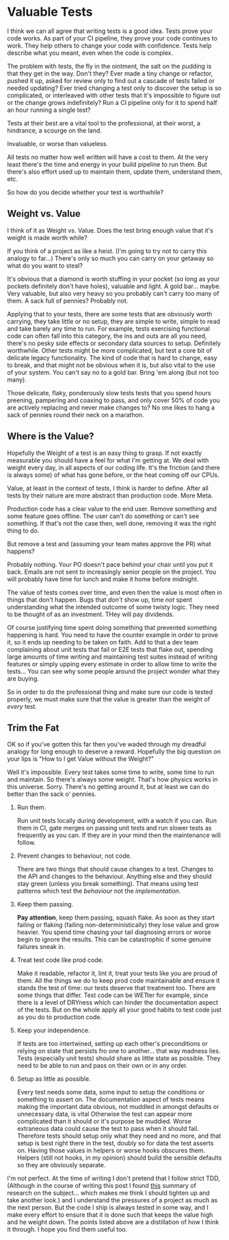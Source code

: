 # Valuable Tests

I think we can all agree that writing tests is a good idea.
Tests prove your code works.
As part of your CI pipeline, they prove your code continues to work.
They help others to change your code with confidence.
Tests help describe what you meant, even when the code is complex.

The problem with tests, the fly in the ointment, the salt on the pudding is that they get in the way.
Don't they?
Ever made a tiny change or refactor,
pushed it up,
asked for review only to find out a cascade of tests failed or needed updating?
Ever tried changing a test only to discover the setup is so complicated,
or interleaved with other tests that it's impossible to figure out or the change grows indefinitely?
Run a CI pipeline only for it to spend half an hour running a single test?

Tests at their best are a vital tool to the professional,
at their worst,
a hindrance,
a scourge on the land.

Invaluable,
or worse than valueless.

All tests no matter how well written will have a cost to them.
At the very least there's the time and energy in your build pipeline to run them.
But there's also effort used up to maintain them,
update them,
understand them,
etc.

So how do you decide whether your test is worthwhile?

## Weight vs. Value

I think of it as Weight vs. Value.
Does the test bring enough value that it's weight is made worth while?

If you think of a project as like a heist.
(I'm going to try not to carry this analogy to far...)
There's only so much you can carry on your getaway so what do you want to steal?

It's obvious that a diamond is worth stuffing in your pocket
(so long as your pockets definitely don't have holes), valuable and light.
A gold bar... maybe.
Very valuable, but also very heavy so you probably can't carry too many of them.
A sack full of pennies? Probably not.

Applying that to your tests,
there are some tests that are obviously worth carrying,
they take little or no setup,
they are simple to write,
simple to read and take barely any time to run.
For example, tests exercising functional code can often fall into this category,
the ins and outs are all you need,
there's no pesky side effects or secondary data sources to setup.
Definitely worthwhile.
Other tests might be more complicated,
but test a core bit of delicate legacy functionality.
The kind of code that is hard to change,
easy to break,
and that might not be obvious when it is,
but also vital to the use of your system.
You can't say no to a gold bar.
Bring 'em along (but not too many).

Those delicate,
flaky,
ponderously slow tests tests that you spend hours preening,
pampering and coaxing to pass,
and only cover 50% of code you are actively replacing and never make changes to?
No one likes to hang a sack of pennies round their neck on a marathon.

## Where is the Value?

Hopefully the Weight of a test is an easy thing to grasp.
If not exactly measurable you should have a feel for what I'm getting at.
We deal with weight every day,
in all aspects of our coding life.
It's the friction (and there is always some) of what has gone before,
or the heat coming off our CPUs.

Value, at least in the context of tests, I think is harder to define.
After all tests by their nature are more abstract than production code.
More Meta.

Production code has a clear value to the end user.
Remove something and some feature goes offline.
The user can't do something or can't see something.
If that's not the case then, well done, removing it was the right thing to do.

But remove a test and (assuming your team mates approve the PR) what happens?

Probably nothing.
Your PO doesn't pace behind your chair until you put it back.
Emails are not sent to increasingly senior people on the project.
You will probably have time for lunch and make it home before midnight.

The value of tests comes over time,
and even then the value is most often in things that don't happen.
Bugs that *don't* show up,
time *not* spent understanding what the intended outcome of some twisty logic.
They need to be thought of as an investment.
THey will pay dividends.

Of course justifying time spent doing something that prevented something happening is hard.
You need to have the counter example in order to prove it,
so it ends up needing to be taken on faith.
Add to that a dev team complaining about unit tests that fail or E2E tests that flake out,
spending large amounts of time writing and maintaining test suites instead of writing features
or simply upping every estimate in order to allow time to write the tests...
You can see why some people around the project wonder what they are buying.

So in order to do the professional thing and make sure our code is tested properly,
we must make sure that the value is greater than the weight of *every* test.

## Trim the Fat

OK so if you've gotten this far then you've waded through my dreadful analogy for long enough to deserve a reward.
Hopefully the big question on your lips is "How to I get Value without the Weight?"

Well it's impossible. Every test takes some time to write, some time to run and maintain.
So there's always some weight.
That's how physics works in this universe.
Sorry.
There's no getting around it,
but at least we can do better than the sack o' pennies.

1. Run them.

   Run unit tests locally during development,
   with a watch if you can.
   Run them in CI,
   gate merges on passing unit tests and run slower tests as frequently as you can.
   If they are in your mind then the maintenance will follow.

2. Prevent changes to behaviour, not code.

   There are two things that should cause changes to a test.
   Changes to the API and changes to the behaviour.
   Anything else and they should stay green (unless you break something).
   That means using test patterns which test the *behaviour* not the *implementation*.

3. Keep them passing.

   **Pay attention**, keep them passing, squash flake.
   As soon as they start failing or flaking (failing non-deterministically) they lose value and grow heavier.
   You spend time chasing your tail diagnosing errors or worse begin to ignore the results.
   This can be catastrophic if some genuine failures sneak in.

4. Treat test code like prod code.

   Make it readable, refactor it, lint it, treat your tests like you are proud of them.
   All the things we do to keep prod code maintainable and ensure it stands the test of time:
   our tests deserve that treatment too.
   There are some things that differ.
   Test code can be WETter for example,
   since there is a level of DRYness which can hinder the documentation aspect of the tests.
   But on the whole apply all your good habits to test code just as you do to production code.

5. Keep your independence.

   If tests are too intertwined,
   setting up each other's preconditions or relying on state that persists fro one to another...
   that way madness lies.
   Tests
   (especially unit tests)
   should share as little state as possible.
   They need to be able to run and pass on their own or in any order.

6. Setup as little as possible.

   Every test needs some data, some input to setup the conditions or something to assert on.
   The documentation aspect of tests means making the important data obvious,
   not muddled in amongst defaults or unnecessary data,
   is vital
   Otherwise the test can appear more complicated than it should or it's purpose be muddied.
   Worse extraneous data could cause the test to pass when it should fail.
   Therefore tests should setup only what they need and no more,
   and that setup is best right there in the test,
   doubly so for data the test asserts on.
   Having those values in helpers or worse hooks obscures them.
   Helpers
   (still not hooks, in my opinion)
   should build the sensible defaults so they are obviously separate.

I'm not perfect.
At the time of writing I don't pretend that I follow strict TDD,
(Although in the course of writing this post I found
[this](https://www.computer.org/csdl/magazine/so/2007/03/s3024/13rRUygT7kK)
summary of research on the subject...
which makes me think I should tighten up and take another look.)
and I understand the pressures of a project as much as the next person.
But the code I ship is always tested in some way,
and I make every effort to ensure that it is done such that keeps the value high and he weight down.
The points listed above are a distillation of how I think it through.
I hope you find them useful too.
